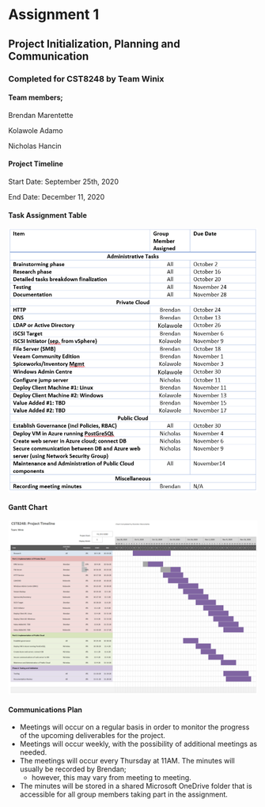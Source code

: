 # Assignment 1
## Project Initialization, Planning and Communication
### Completed for CST8248 by Team Winix

#### Team members;
Brendan Marentette

Kolawole Adamo

Nicholas Hancin

#### Project Timeline
Start Date: September 25th, 2020

End Date: December 11, 2020

#### Task Assignment Table

  ![Table1](https://github.com/hanc0035/Winix/blob/master/Table1.PNG)

#### Gantt Chart

  ![Gantt](https://github.com/hanc0035/Winix/blob/master/Gantt.PNG)

#### Communications Plan
  - Meetings will occur on a regular basis in order to monitor the progress of the upcoming deliverables for the project. 
  - Meetings will occur weekly, with the possibility of additional meetings as needed. 
  - The meetings will occur every Thursday at 11AM. The minutes will usually be recorded by Brendan; 
      - however, this may vary from meeting to meeting. 
  - The minutes will be stored in a shared Microsoft OneDrive folder that is accessible for all group members taking part in the assignment.
